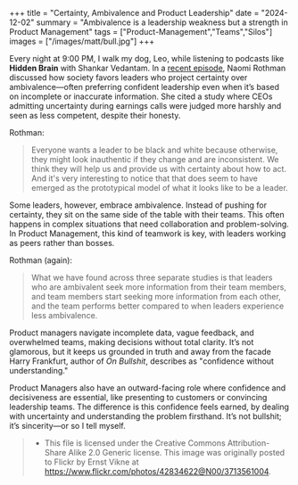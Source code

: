 +++
title = "Certainty, Ambivalence and Product Leadership"
date = "2024-12-02"
summary = "Ambivalence is a leadership weakness but a strength in Product Management"
tags = ["Product-Management","Teams","Silos"]
images = ["/images/matt/bull.jpg"]
+++

Every night at 9:00 PM, I walk my dog, Leo, while listening to podcasts like **Hidden Brain** with Shankar Vedantam. In a [recent episode](https://hiddenbrain.org/podcast/the-benefits-of-mixed-emotions/), Naomi Rothman discussed how society favors leaders who project certainty over ambivalence—often preferring confident leadership even when it’s based on incomplete or inaccurate information. She cited a study where CEOs admitting uncertainty during earnings calls were judged more harshly and seen as less competent, despite their honesty.

Rothman:

> Everyone wants a leader to be black and white because otherwise, they might look inauthentic if they change and are inconsistent. We think they will help us and provide us with certainty about how to act. And it's very interesting to notice that that does seem to have emerged as the prototypical model of what it looks like to be a leader.

Some leaders, however, embrace ambivalence. Instead of pushing for certainty, they sit on the same side of the table with their teams. This often happens in complex situations that need collaboration and problem-solving. In Product Management, this kind of teamwork is key, with leaders working as peers rather than bosses.

Rothman (again):

> What we have found across three separate studies is that leaders who are ambivalent seek more information from their team members, and team members start seeking more information from each other, and the team performs better compared to when leaders experience less ambivalence.

Product managers navigate incomplete data, vague feedback, and overwhelmed teams, making decisions without total clarity. It’s not glamorous, but it keeps us grounded in truth and away from the facade Harry Frankfurt, author of *On Bullshit*, describes as "confidence without understanding."

Product Managers also have an outward-facing role where confidence and decisiveness are essential, like presenting to customers or convincing leadership teams. The difference is this confidence feels earned, by dealing with uncertainty and understanding the problem firsthand. It’s not bullshit; it’s sincerity—or so I tell myself.


> * This file is licensed under the Creative Commons Attribution-Share Alike 2.0 Generic license.
> This image was originally posted to Flickr by Ernst Vikne at https://www.flickr.com/photos/42834622@N00/3713561004.
